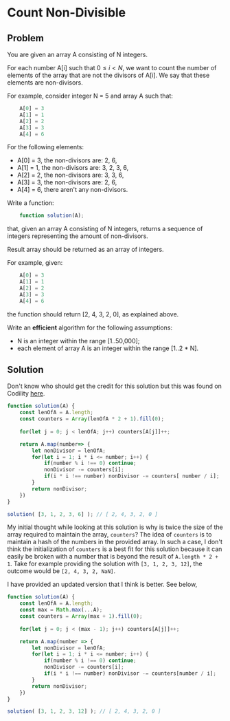 # Count Non-Divisible

## Problem

You are given an array A consisting of N integers.

For each number A[i] such that $0 ≤ i < N$, we want to count the number of elements of the array that are not the divisors of A[i]. We say that these elements are non-divisors.

For example, consider integer N = 5 and array A such that:

```js
    A[0] = 3
    A[1] = 1
    A[2] = 2
    A[3] = 3
    A[4] = 6
```

For the following elements:

- A[0] = 3, the non-divisors are: 2, 6,
- A[1] = 1, the non-divisors are: 3, 2, 3, 6,
- A[2] = 2, the non-divisors are: 3, 3, 6,
- A[3] = 3, the non-divisors are: 2, 6,
- A[4] = 6, there aren't any non-divisors.

Write a function:

```js
    function solution(A);
```

that, given an array A consisting of N integers, returns a sequence of integers representing the amount of non-divisors.

Result array should be returned as an array of integers.

For example, given:

```js
    A[0] = 3
    A[1] = 1
    A[2] = 2
    A[3] = 3
    A[4] = 6
```

the function should return [2, 4, 3, 2, 0], as explained above.

Write an **efficient** algorithm for the following assumptions:

- N is an integer within the range [1..50,000];
- each element of array A is an integer within the range [1..2 * N].

## Solution

Don't know who should get the credit for this solution but this was found on Codility [here](https://app.codility.com/demo/results/trainingDWZVT3-E7U/).

```js
function solution(A) {
    const lenOfA = A.length;
    const counters = Array(lenOfA * 2 + 1).fill(0);
    
    for(let j = 0; j < lenOfA; j++) counters[A[j]]++;

    return A.map(number=> {
        let nonDivisor = lenOfA;
        for(let i = 1; i * i <= number; i++) {
            if(number % i !== 0) continue;
            nonDivisor -= counters[i];
            if(i * i !== number) nonDivisor -= counters[ number / i];
        }
        return nonDivisor;
    })
}

solution( [3, 1, 2, 3, 6] ); // [ 2, 4, 3, 2, 0 ]
```

My initial thought while looking at this solution is why is twice the size of the array required to maintain the array, `counters`? The idea of `counters` is to maintain a hash of the numbers in the provided array. In such a case, I don't think the initialization of `counters` is a best fit for this solution because it can easily be broken with a number that is beyond the result of `A.length * 2 + 1`. Take for example providing the solution with `[3, 1, 2, 3, 12]`, the outcome would be `[2, 4, 3, 2, NaN]`.

I have provided an updated version that I think is better. See below,

```js
function solution(A) { 
    const lenOfA = A.length;
    const max = Math.max(...A);
    const counters = Array(max + 1).fill(0);
    
    for(let j = 0; j < (max - 1); j++) counters[A[j]]++;

    return A.map(number => {
        let nonDivisor = lenOfA;
        for(let i = 1; i * i <= number; i++) {
            if(number % i !== 0) continue;
            nonDivisor -= counters[i];
            if(i * i !== number) nonDivisor -= counters[number / i];
        }
        return nonDivisor;
    })
}

solution( [3, 1, 2, 3, 12] ); // [ 2, 4, 3, 2, 0 ]
```